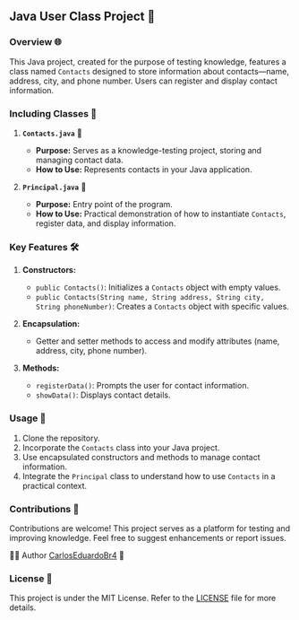## Java User Class Project 🚀

### Overview 🌐

This Java project, created for the purpose of testing knowledge, features a class named `Contacts` designed to store information about contacts—name, address, city, and phone number. Users can register and display contact information.

### Including Classes 📁

1. **`Contacts.java`** 📇
   - **Purpose:** Serves as a knowledge-testing project, storing and managing contact data.
   - **How to Use:** Represents contacts in your Java application.

2. **`Principal.java`** 🚀
   - **Purpose:** Entry point of the program.
   - **How to Use:** Practical demonstration of how to instantiate `Contacts`, register data, and display information.

### Key Features 🛠️

1. **Constructors:**
   - `public Contacts()`: Initializes a `Contacts` object with empty values.
   - `public Contacts(String name, String address, String city, String phoneNumber)`: Creates a `Contacts` object with specific values.

2. **Encapsulation:**
   - Getter and setter methods to access and modify attributes (name, address, city, phone number).

3. **Methods:**
   - `registerData()`: Prompts the user for contact information.
   - `showData()`: Displays contact details.

### Usage 🚀

1. Clone the repository.
2. Incorporate the `Contacts` class into your Java project.
3. Use encapsulated constructors and methods to manage contact information.
4. Integrate the `Principal` class to understand how to use `Contacts` in a practical context.

### Contributions 🤝

Contributions are welcome! This project serves as a platform for testing and improving knowledge. Feel free to suggest enhancements or report issues.

👨‍💻 Author
[CarlosEduardoBr4](https://github.com/CarlosEduardoBr04) 🚀

### License 📜

This project is under the MIT License. Refer to the [LICENSE](LICENSE) file for more details.
